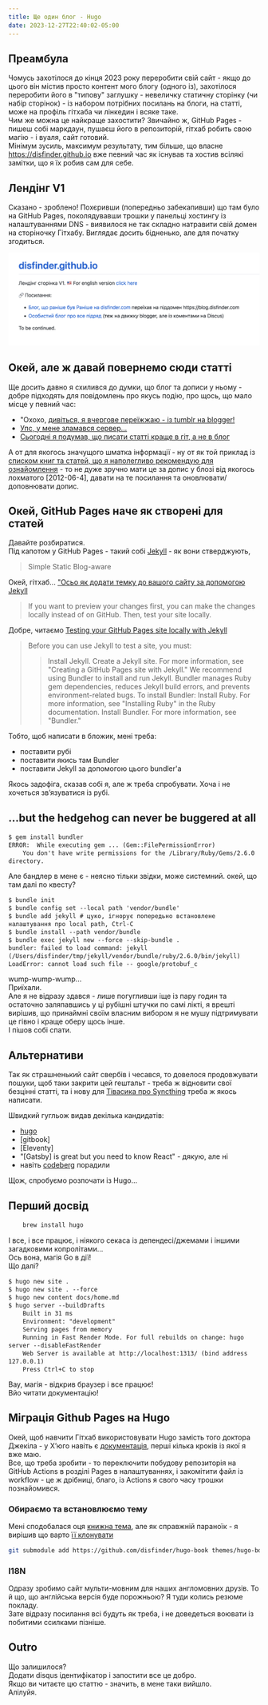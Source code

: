 ```yaml
---
title: Ще один блог - Hugo
date: 2023-12-27T22:40:02-05:00
---
```


## Преамбула

Чомусь захотілося до кінця 2023 року переробити свій сайт - якщо до цього він містив просто контент мого блогу (одного із), захотілося переробити його в "типову" заглушку - невеличку статичну сторінку (чи набір сторінок) - із набором потрібних посилань на блоги, на статті, може на профіль гітхаба чи лінкедин і всяке таке.  
Чим же можна це найкраще захостити? Звичайно ж, GitHub Pages - пишеш собі маркдаун, пушаєш його в репозиторій, гітхаб робить свою магію - і вуаля, сайт готовий.  
Мінімум зусиль, максимум результату, тим більше, що власне https://disfinder.github.io вже певний час як існував та хостив всілякі замітки, що я їх робив сам для себе.
<!--more-->
## Лендінг V1

Сказано - зроблено!
Похєривши (попередньо забекапивши) що там було на GitHub Pages, поколядувавши трошки у панельці хостингу із налаштуваннями DNS - виявилося не так складно натравити свій домен на сторіночку Гітхабу. Виглядає досить бідненько, але для початку згодиться.

![landing-v1-screenshot](20231227224950.png)

## Окей, але ж давай повернемо сюди статті

Ще досить давно я схилився до думки, що блог та дописи у ньому - добре підходять для повідомлень про якусь подію, про щось, що мало місце у певний час:

- "Охохо, [дивіться, я вчергове переїжжаю - із tumblr на blogger!](blog.disfinder.com/2012/09/blog-post_1875.html)
- [Упс, у мене зламався сервер...](https://p.disfinder.com/2021/02/blog-post_22.html)
- [Сьогодні я подумав, що писати статті краще в гіт, а не в блог](https://p.disfinder.com/2021/12/blog-post.html)

А от для якогось значущого шматка інформації - ну от як той приклад із [списком книг та статей, що я наполегливо рекомендую для ознайомлення](/docs/articles/must-read/) - то не дуже зручно мати це за допис у блозі від якогось лохматого [2012-06-4], давати на те посилання та оновлювати/доповнювати допис.

## Окей, GitHub Pages наче як створені для статей

Давайте розбиратися.  
Під капотом у GitHub Pages - такий собі [Jekyll](https://jekyllrb.com/) - як вони стверджують,
> Simple Static Blog-aware

Окей, гітхаб... ["Осьо як додати темку до вашого сайту за допомогою Jekyll](https://docs.github.com/en/pages/setting-up-a-github-pages-site-with-jekyll/adding-a-theme-to-your-github-pages-site-using-jekyll)

>If you want to preview your changes first, you can make the changes locally instead of on GitHub. Then, test your site locally.

Добре, читаємо [Testing your GitHub Pages site locally with Jekyll](https://docs.github.com/en/pages/setting-up-a-github-pages-site-with-jekyll/testing-your-github-pages-site-locally-with-jekyll)

> Before you can use Jekyll to test a site, you must:
>> Install Jekyll.
    Create a Jekyll site. For more information, see "Creating a GitHub Pages site with Jekyll."
>> We recommend using Bundler to install and run Jekyll. Bundler manages Ruby gem dependencies, reduces Jekyll build errors, and prevents environment-related bugs. To install Bundler:
>> Install Ruby. For more information, see "Installing Ruby" in the Ruby documentation.
    Install Bundler. For more information, see "Bundler."

Тобто, щоб написати в бложик, мені треба:

- поставити рубі
- поставити якись там Bundler
- поставити Jekyll за допомогою цього bundler'a

Якось задофіга, сказав собі я, але ж треба спробувати. Хоча і не хочеться звʼязуватися із рубі.

## ...but the hedgehog can never be buggered at all

```shell
$ gem install bundler
ERROR:  While executing gem ... (Gem::FilePermissionError)
    You don't have write permissions for the /Library/Ruby/Gems/2.6.0 directory.
```

Але бандлер в мене є - неясно тільки звідки, може системний.
окей, що там далі по квесту?

```shell
$ bundle init
$ bundle config set --local path 'vendor/bundle'
$ bundle add jekyll # цуко, ігнорує попередьно встановлене налаштування про local path, Ctrl-C
$ bundle install --path vendor/bundle
$ bundle exec jekyll new --force --skip-bundle .
bundler: failed to load command: jekyll (/Users/disfinder/tmp/jekyll/vendor/bundle/ruby/2.6.0/bin/jekyll)
LoadError: cannot load such file -- google/protobuf_c
```

wump-wump-wump...  
Приїхали.  
Але я не відразу здався - лише погугливши іще із пару годин та остаточно заляпавшись у ці рубішні штучки по самі лікті, я врешті вирішив, що принаймні своїм власним вибором я не мушу підтримувати це гівно і краще оберу щось інше.  
І пішов собі спати.

## Альтернативи

Так як страшненький сайт свербів і чесався, то довелося продовжувати пошуки, щоб таки закрити цей гештальт - треба ж відновити свої безцінні статті, та і нову для [Тівасика про Syncthing](https://blog.tivasyk.info/blog/2023/12/10/docker-migration.html#comment-6351525823) треба ж якось написати.

Швидкий гугльож видав декілька кандидатів:

- [hugo](https://gohugo.io/)
- [gitbook]
- [Eleventy]
- "[Gatsby] is great but you need to know React" - дякую, але ні
- навіть [codeberg](https://tonisagrista.com/blog/2022/codeberg-setup/) порадили

Щож, спробуємо розпочати із Hugo...

## Перший досвід

```ruby
    brew install hugo
```

І все, і все працює, і ніякого секаса із депендесі/джемами і іншими загадковими копролітами...  
Ось вона, магія Go в дії!  
Що далі?

```shell
$ hugo new site .
$ hugo new site . --force
$ hugo new content docs/home.md
$ hugo server --buildDrafts
    Built in 31 ms
    Environment: "development"
    Serving pages from memory
    Running in Fast Render Mode. For full rebuilds on change: hugo server --disableFastRender
    Web Server is available at http://localhost:1313/ (bind address 127.0.0.1)
    Press Ctrl+C to stop
```

Вау, магія - відкрив браузер і все працює!  
Вйо читати документацію!

## Міграція Github Pages на Hugo

Окей, щоб навчити Гітхаб використовувати Hugo замість того доктора Джекіла - у Хʼюго навіть є [документація](https://gohugo.io/hosting-and-deployment/hosting-on-github/), перші кілька кроків із якої я вже маю.  
Все, що треба зробити - то переключити побудову репозиторія на GitHub Actions в розділі Pages в налаштуваннях, і закомітити файл із workflow - це ж дрібниці, благо, із Actions я свого часу трошки познайомився.

### Обираємо та встановлюємо тему

Мені сподобалася оця [книжна тема](https://themes.gohugo.io/themes/hugo-book/), але як справжній параноїк - я вирішив що варто [її клонувати](https://github.com/disfinder/hugo-book)

```bash
git submodule add https://github.com/disfinder/hugo-book themes/hugo-book
```

### I18N

Одразу зробимо сайт мульти-мовним для наших англомовних друзів. То й що, що англійська версія буде порожньою? Я туди колись резюме покладу.  
Зате відразу посилання всі будуть як треба, і не доведеться воювати із побитими ссилками пізніше.

## Outro
Що залишилося?  
Додати disqus ідентифікатор і запостити все це добро.  
Якщо ви читаєте цю статтю - значить, в мене таки вийшло.  
Алілуйя.
